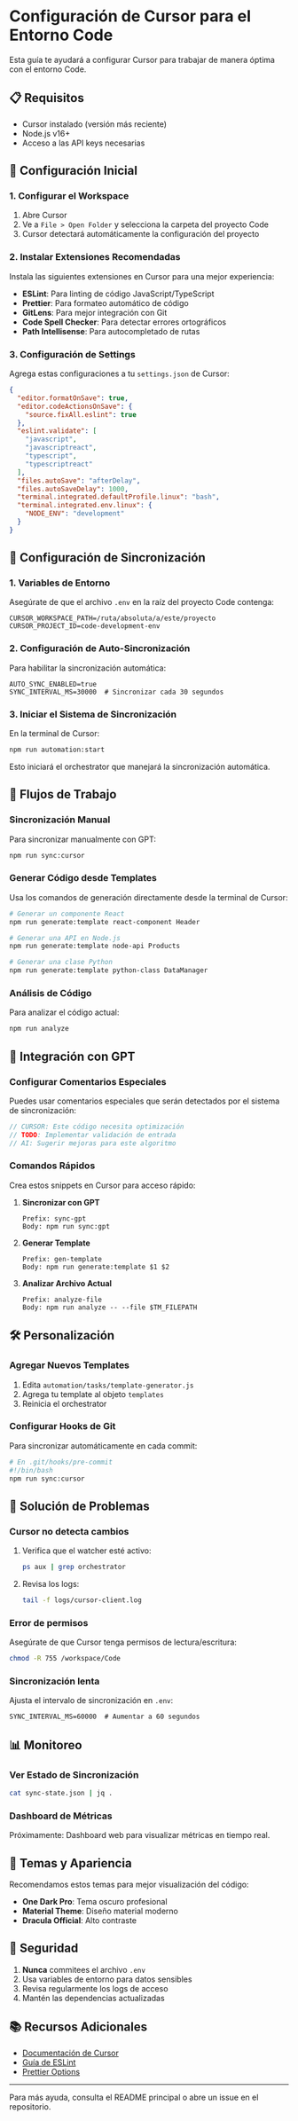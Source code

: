 # Configuración de Cursor para el Entorno Code

Esta guía te ayudará a configurar Cursor para trabajar de manera óptima con el entorno Code.

## 📋 Requisitos

- Cursor instalado (versión más reciente)
- Node.js v16+
- Acceso a las API keys necesarias

## 🚀 Configuración Inicial

### 1. Configurar el Workspace

1. Abre Cursor
2. Ve a `File > Open Folder` y selecciona la carpeta del proyecto Code
3. Cursor detectará automáticamente la configuración del proyecto

### 2. Instalar Extensiones Recomendadas

Instala las siguientes extensiones en Cursor para una mejor experiencia:

- **ESLint**: Para linting de código JavaScript/TypeScript
- **Prettier**: Para formateo automático de código
- **GitLens**: Para mejor integración con Git
- **Code Spell Checker**: Para detectar errores ortográficos
- **Path Intellisense**: Para autocompletado de rutas

### 3. Configuración de Settings

Agrega estas configuraciones a tu `settings.json` de Cursor:

```json
{
  "editor.formatOnSave": true,
  "editor.codeActionsOnSave": {
    "source.fixAll.eslint": true
  },
  "eslint.validate": [
    "javascript",
    "javascriptreact",
    "typescript",
    "typescriptreact"
  ],
  "files.autoSave": "afterDelay",
  "files.autoSaveDelay": 1000,
  "terminal.integrated.defaultProfile.linux": "bash",
  "terminal.integrated.env.linux": {
    "NODE_ENV": "development"
  }
}
```

## 🔧 Configuración de Sincronización

### 1. Variables de Entorno

Asegúrate de que el archivo `.env` en la raíz del proyecto Code contenga:

```env
CURSOR_WORKSPACE_PATH=/ruta/absoluta/a/este/proyecto
CURSOR_PROJECT_ID=code-development-env
```

### 2. Configuración de Auto-Sincronización

Para habilitar la sincronización automática:

```env
AUTO_SYNC_ENABLED=true
SYNC_INTERVAL_MS=30000  # Sincronizar cada 30 segundos
```

### 3. Iniciar el Sistema de Sincronización

En la terminal de Cursor:

```bash
npm run automation:start
```

Esto iniciará el orchestrator que manejará la sincronización automática.

## 🎯 Flujos de Trabajo

### Sincronización Manual

Para sincronizar manualmente con GPT:
```bash
npm run sync:cursor
```

### Generar Código desde Templates

Usa los comandos de generación directamente desde la terminal de Cursor:

```bash
# Generar un componente React
npm run generate:template react-component Header

# Generar una API en Node.js
npm run generate:template node-api Products

# Generar una clase Python
npm run generate:template python-class DataManager
```

### Análisis de Código

Para analizar el código actual:
```bash
npm run analyze
```

## 🔄 Integración con GPT

### Configurar Comentarios Especiales

Puedes usar comentarios especiales que serán detectados por el sistema de sincronización:

```javascript
// CURSOR: Este código necesita optimización
// TODO: Implementar validación de entrada
// AI: Sugerir mejoras para este algoritmo
```

### Comandos Rápidos

Crea estos snippets en Cursor para acceso rápido:

1. **Sincronizar con GPT**
   ```
   Prefix: sync-gpt
   Body: npm run sync:gpt
   ```

2. **Generar Template**
   ```
   Prefix: gen-template
   Body: npm run generate:template $1 $2
   ```

3. **Analizar Archivo Actual**
   ```
   Prefix: analyze-file
   Body: npm run analyze -- --file $TM_FILEPATH
   ```

## 🛠️ Personalización

### Agregar Nuevos Templates

1. Edita `automation/tasks/template-generator.js`
2. Agrega tu template al objeto `templates`
3. Reinicia el orchestrator

### Configurar Hooks de Git

Para sincronizar automáticamente en cada commit:

```bash
# En .git/hooks/pre-commit
#!/bin/bash
npm run sync:cursor
```

## 🐛 Solución de Problemas

### Cursor no detecta cambios

1. Verifica que el watcher esté activo:
   ```bash
   ps aux | grep orchestrator
   ```

2. Revisa los logs:
   ```bash
   tail -f logs/cursor-client.log
   ```

### Error de permisos

Asegúrate de que Cursor tenga permisos de lectura/escritura:
```bash
chmod -R 755 /workspace/Code
```

### Sincronización lenta

Ajusta el intervalo de sincronización en `.env`:
```env
SYNC_INTERVAL_MS=60000  # Aumentar a 60 segundos
```

## 📊 Monitoreo

### Ver Estado de Sincronización

```bash
cat sync-state.json | jq .
```

### Dashboard de Métricas

Próximamente: Dashboard web para visualizar métricas en tiempo real.

## 🎨 Temas y Apariencia

Recomendamos estos temas para mejor visualización del código:

- **One Dark Pro**: Tema oscuro profesional
- **Material Theme**: Diseño material moderno
- **Dracula Official**: Alto contraste

## 🔐 Seguridad

1. **Nunca** commitees el archivo `.env`
2. Usa variables de entorno para datos sensibles
3. Revisa regularmente los logs de acceso
4. Mantén las dependencias actualizadas

## 📚 Recursos Adicionales

- [Documentación de Cursor](https://cursor.sh/docs)
- [Guía de ESLint](https://eslint.org/docs/user-guide/getting-started)
- [Prettier Options](https://prettier.io/docs/en/options.html)

---

Para más ayuda, consulta el README principal o abre un issue en el repositorio.